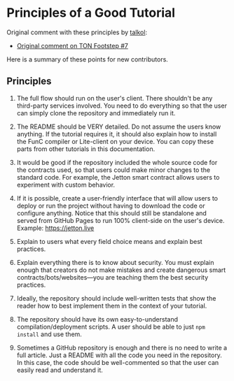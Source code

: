 # Principles of a Good Tutorial

Original comment with these principles by [talkol](https://github.com/talkol):

 - [Original comment on TON Footstep #7](https://github.com/ton-society/ton-footsteps/issues/7#issuecomment-1187581181)

Here is a summary of these points for new contributors.

## Principles

1. The full flow should run on the user's client. There shouldn't be any third-party services involved. You need to do everything so that the user can simply clone the repository and immediately run it.

2. The README should be VERY detailed. Do not assume the users know anything. If the tutorial requires it, it should also explain how to install the FunC compiler or Lite-client on your device. You can copy these parts from other tutorials in this documentation.

3. It would be good if the repository included the whole source code for the contracts used, so that users could make minor changes to the standard code. For example, the Jetton smart contract allows users to experiment with custom behavior.

4. If it is possible, create a user-friendly interface that will allow users to deploy or run the project without having to download the code or configure anything. Notice that this should still be standalone and served from GitHub Pages to run 100% client-side on the user's device. Example: https://jetton.live 

5. Explain to users what every field choice means and explain best practices.

6. Explain everything there is to know about security. You must explain enough that creators do not make mistakes and create dangerous smart contracts/bots/websites—you are teaching them the best security practices.

7. Ideally, the repository should include well-written tests that show the reader how to best implement them in the context of your tutorial.

8. The repository should have its own easy-to-understand compilation/deployment scripts. A user should be able to just `npm install` and use them.

9. Sometimes a GitHub repository is enough and there is no need to write a full article. Just a README with all the code you need in the repository. In this case, the code should be well-commented so that the user can easily read and understand it.